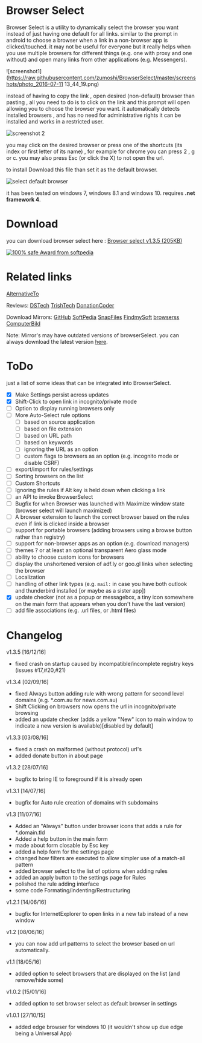 # Browser Select
Browser Select is a utility to dynamically select the browser you want instead of just having one default for all links. similar to the prompt in android to choose a browser when a link in a non-browser app is clicked/touched. it may not be useful for everyone but it really helps when you use multiple browsers for different things (e.g. one with proxy and one without) and open many links from other applications (e.g. Messengers).

![screenshot1](https://raw.githubusercontent.com/zumoshi/BrowserSelect/master/screenshots/photo_2016-07-11 13_44_19.png)

instead of having to copy the link , open desired (non-default) browser than pasting , all you need to do is to click on the link and this prompt will open allowing you to choose the browser you want. it automatically detects installed browsers , and has no need for administrative rights it can be installed and works in a restricted user.

![screenshot 2](https://raw.githubusercontent.com/zumoshi/BrowserSelect/master/screenshots/photo_2015-10-12_16-46-14.jpg)

you may click on the desired browser or press one of the shortcuts (its index or first letter of its name) , for example for chrome you can press 2 , g or c.
you may also press Esc (or click the X) to not open the url.

to install Download this file than set it as the default browser.

![select default browser](https://raw.githubusercontent.com/zumoshi/BrowserSelect/master/screenshots/photo_2015-10-12_16-43-08.jpg)

it has been tested on windows 7, windows 8.1 and windows 10. requires **.net framework 4**.

# Download

you can download browser select here : [Browser select v1.3.5 (205KB)](https://github.com/zumoshi/BrowserSelect/releases/download/1.3.5/BrowserSelect.exe)

[![100% safe Award from softpedia](http://s1.softpedia-static.com/_img/sp100free.png?1)](http://www.softpedia.com/get/Internet/Browsers/Browser-Select.shtml#status)


# Related links

[AlternativeTo](http://alternativeto.net/software/browser-select/)

Reviews: [DSTech](http://dipendrashekhawat.com/choose-specific-browser-every-time-you-open-a-link/)
[TrishTech](http://www.trishtech.com/2016/07/use-different-browsers-for-different-links-with-browserselect/)
[DonationCoder](http://www.donationcoder.com/forum/index.php?topic=42860.msg401447)

Download Mirrors: 
[GitHub](https://github.com/zumoshi/BrowserSelect/releases/latest)
[SoftPedia](http://www.softpedia.com/get/Internet/Browsers/Browser-Select.shtml)
[SnapFiles](http://www.snapfiles.com/get/browserselect.html)
[FindmySoft](http://browserselect.findmysoft.com/)
[browserss](http://browserss.ru/m.browser-select.php)
[ComputerBild](http://www.computerbild.de/download/BrowserSelect-15967517.html)

Note: Mirror's may have outdated versions of browserSelect. you can always download the latest version [here](https://github.com/zumoshi/BrowserSelect/releases).


# ToDo

just a list of some ideas that can be integrated into BrowserSelect.
- [x] Make Settings persist across updates
- [x] Shift-Click to open link in incognito/private mode
- [ ] Option to display running browsers only
- [ ] More Auto-Select rule options
    - [ ] based on source application
	- [ ] based on file extension
	- [ ] based on URL path
	- [ ] based on keywords
	- [ ] ignoring the URL as an option
	- [ ] custom flags to browsers as an option (e.g. incognito mode or disable CSRF)
- [ ] export/import for rules/settings
- [ ] Sorting browsers on the list
- [ ] Custom Shortcuts
- [ ] Ignoring the rules if Alt key is held down when clicking a link
- [ ] an API to invoke BrowserSelect
- [ ] Bugfix for when Browser was launched with Maximize window state (browser select will launch maximized)
- [ ] A browser extension to launch the correct browser based on the rules even if link is clicked inside a browser
- [ ] support for portable browsers (adding browsers using a browse button rather than registry)
- [ ] support for non-browser apps as an option (e.g. download managers)
- [ ] themes ? or at least an optional transparent Aero glass mode
- [ ] ability to choose custom icons for browsers
- [ ] display the unshortened version of adf.ly or goo.gl links when selecting the browser
- [ ] Localization
- [ ] handling of other link types (e.g. `mail:` in case you have both outlook and thunderbird installed [or maybe as a sister app])
- [x] update checker (not as a popup or messagebox, a tiny icon somewhere on the main form that appears when you don't have the last version)
- [ ] add file associations (e.g. .url files, or .html files)

# Changelog

v1.3.5 [16/12/16]
- fixed crash on startup caused by incompatible/incomplete registry keys (issues #17,#20,#21)

v1.3.4 [02/09/16]
- fixed Always button adding rule with wrong pattern for second level domains (e.g. *.com.au for news.com.au)
- Shift Clicking on browsers now opens the url in incognito/private browsing
- added an update checker (adds a yellow "New" icon to main window to indicate a new version is available)[disabled by default]

v1.3.3 [03/08/16]
- fixed a crash on malformed (without protocol) url's
- added donate button in about page

v1.3.2 [28/07/16]
- bugfix to bring IE to foreground if it is already open

v1.3.1 [14/07/16]
- bugfix for Auto rule creation of domains with subdomains

v1.3 [11/07/16]
- Added an "Always" button under browser icons that adds a rule for *.domain.tld
- Added a help button in the main form
- made about form closable by Esc key
- added a help form for the settings page
- changed how filters are executed to allow simpler use of a match-all pattern
- added browser select to the list of options when adding rules
- added an apply button to the settings page for Rules
- polished the rule adding interface
- some code Formating/Indenting/Restructuring

v1.2.1 [14/06/16]
- bugfix for InternetExplorer to open links in a new tab instead of a new window

v1.2 [08/06/16]
- you can now add url patterns to select the browser based on url automatically.

v1.1 [18/05/16]
- added option to select browsers that are displayed on the list (and remove/hide some)

v1.0.2 [15/01/16]
- added option to set browser select as default browser in settings

v1.0.1 [27/10/15]
- added edge browser for windows 10 (it wouldn't show up due edge being a Universal App)
